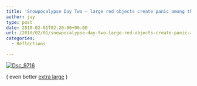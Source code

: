 ```yaml
---
title: 'Snowpocalypse Day Two – large red objects create panic among the 	population:'
author: jay
type: post
date: 2010-02-01T02:20:00+00:00
url: /2010/02/01/snowpocalypse-day-two-large-red-objects-create-panic-among-the-population/
categories:
  - Reflections

---
```

[![Dsc_9716][1]][2]

( even better [extra large][3] )

 [1]: http://sysadminrambles.files.wordpress.com/2010/01/dsc_9716.jpg?w=300
 [2]: http://sysadminrambles.files.wordpress.com/2010/01/dsc_9716.jpg
 [3]: http://photos.littleriverview.org/Pets/Our-Pups/7810105_a7H5S#777708243_nWKhk-X2-LB